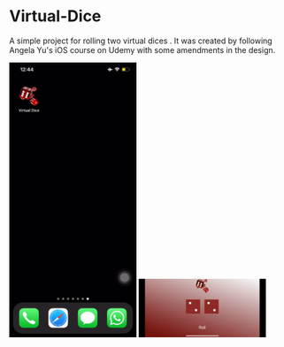 # Virtual-Dice
A simple project for rolling two virtual dices . It was created by following Angela Yu's iOS course on Udemy with some amendments in the design.

<img src="VDiceGIF.gif" width="230"/> <img src="landscape.PNG" width="230"/>

